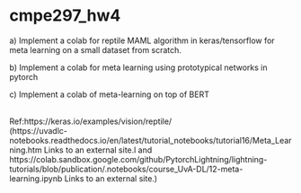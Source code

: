 # cmpe297_hw4

a) Implement a colab for reptile MAML algorithm in keras/tensorflow for meta learning on a small dataset from scratch. </br>

b) Implement a colab for meta learning using prototypical networks in pytorch </br>

 
c) Implement a colab of meta-learning on top of BERT </br>


</br>
Ref:https://keras.io/examples/vision/reptile/ </br>
(https://uvadlc-notebooks.readthedocs.io/en/latest/tutorial_notebooks/tutorial16/Meta_Learning.htm Links to an external site.l and   https://colab.sandbox.google.com/github/PytorchLightning/lightning-tutorials/blob/publication/.notebooks/course_UvA-DL/12-meta-learning.ipynb  Links to an external site.)
